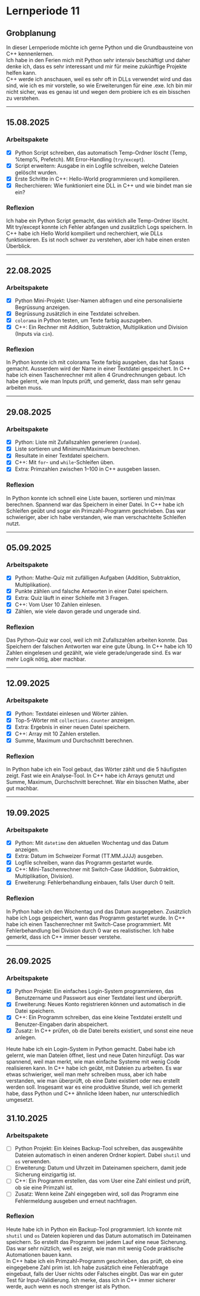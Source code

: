 # Lernperiode 11

## Grobplanung
In dieser Lernperiode möchte ich gerne Python und die Grundbausteine von C++ kennenlernen.  
Ich habe in den Ferien mich mit Python sehr intensiv beschäftigt und daher denke ich, dass es sehr interessant und mir für meine zukünftige Projekte helfen kann.  
C++ werde ich anschauen, weil es sehr oft in DLLs verwendet wird und das sind, wie ich es mir vorstelle, so wie Erweiterungen für eine .exe. Ich bin mir nicht sicher, was es genau ist und wegen dem probiere ich es ein bisschen zu verstehen.  

---

## 15.08.2025
### Arbeitspakete
- [x] Python Script schreiben, das automatisch Temp-Ordner löscht (Temp, %temp%, Prefetch). Mit Error-Handling (`try/except`).  
- [x] Script erweitern: Ausgabe in ein Logfile schreiben, welche Dateien gelöscht wurden.  
- [x] Erste Schritte in C++: Hello-World programmieren und kompilieren.  
- [x] Recherchieren: Wie funktioniert eine DLL in C++ und wie bindet man sie ein?  

### Reflexion
Ich habe ein Python Script gemacht, das wirklich alle Temp-Ordner löscht. Mit try/except konnte ich Fehler abfangen und zusätzlich Logs speichern. In C++ habe ich Hello World kompiliert und recherchiert, wie DLLs funktionieren. Es ist noch schwer zu verstehen, aber ich habe einen ersten Überblick.

---

## 22.08.2025
### Arbeitspakete
- [x] Python Mini-Projekt: User-Namen abfragen und eine personalisierte Begrüssung anzeigen.  
- [x] Begrüssung zusätzlich in eine Textdatei schreiben.  
- [x] `colorama` in Python testen, um Texte farbig auszugeben.  
- [x] C++: Ein Rechner mit Addition, Subtraktion, Multiplikation und Division (Inputs via `cin`).  

### Reflexion
In Python konnte ich mit colorama Texte farbig ausgeben, das hat Spass gemacht. Ausserdem wird der Name in einer Textdatei gespeichert. In C++ habe ich einen Taschenrechner mit allen 4 Grundrechnungen gebaut. Ich habe gelernt, wie man Inputs prüft, und gemerkt, dass man sehr genau arbeiten muss.

---

## 29.08.2025
### Arbeitspakete
- [x] Python: Liste mit Zufallszahlen generieren (`random`).  
- [x] Liste sortieren und Minimum/Maximum berechnen.  
- [x] Resultate in einer Textdatei speichern.  
- [x] C++: Mit `for`- und `while`-Schleifen üben.  
- [x] Extra: Primzahlen zwischen 1–100 in C++ ausgeben lassen.  

### Reflexion
In Python konnte ich schnell eine Liste bauen, sortieren und min/max berechnen. Spannend war das Speichern in einer Datei. In C++ habe ich Schleifen geübt und sogar ein Primzahl-Programm geschrieben. Das war schwieriger, aber ich habe verstanden, wie man verschachtelte Schleifen nutzt.

---

## 05.09.2025
### Arbeitspakete
- [x] Python: Mathe-Quiz mit zufälligen Aufgaben (Addition, Subtraktion, Multiplikation).  
- [x] Punkte zählen und falsche Antworten in einer Datei speichern.  
- [x] Extra: Quiz läuft in einer Schleife mit 3 Fragen.  
- [x] C++: Vom User 10 Zahlen einlesen.  
- [x] Zählen, wie viele davon gerade und ungerade sind.  

### Reflexion
Das Python-Quiz war cool, weil ich mit Zufallszahlen arbeiten konnte. Das Speichern der falschen Antworten war eine gute Übung. In C++ habe ich 10 Zahlen eingelesen und gezählt, wie viele gerade/ungerade sind. Es war mehr Logik nötig, aber machbar.

---

## 12.09.2025
### Arbeitspakete
- [x] Python: Textdatei einlesen und Wörter zählen.  
- [x] Top-5-Wörter mit `collections.Counter` anzeigen.  
- [x] Extra: Ergebnis in einer neuen Datei speichern.  
- [x] C++: Array mit 10 Zahlen erstellen.  
- [x] Summe, Maximum und Durchschnitt berechnen.  

### Reflexion
In Python habe ich ein Tool gebaut, das Wörter zählt und die 5 häufigsten zeigt. Fast wie ein Analyse-Tool. In C++ habe ich Arrays genutzt und Summe, Maximum, Durchschnitt berechnet. War ein bisschen Mathe, aber gut machbar.

---

## 19.09.2025
### Arbeitspakete
- [x] Python: Mit `datetime` den aktuellen Wochentag und das Datum anzeigen.  
- [x] Extra: Datum im Schweizer Format (TT.MM.JJJJ) ausgeben.  
- [x] Logfile schreiben, wann das Programm gestartet wurde.  
- [x] C++: Mini-Taschenrechner mit Switch-Case (Addition, Subtraktion, Multiplikation, Division).  
- [x] Erweiterung: Fehlerbehandlung einbauen, falls User durch 0 teilt.  

### Reflexion
In Python habe ich den Wochentag und das Datum ausgegeben. Zusätzlich habe ich Logs gespeichert, wann das Programm gestartet wurde. In C++ habe ich einen Taschenrechner mit Switch-Case programmiert. Mit Fehlerbehandlung bei Division durch 0 war es realistischer. Ich habe gemerkt, dass ich C++ immer besser verstehe.

---

## 26.09.2025
### Arbeitspakete
- [x] Python Projekt: Ein einfaches Login-System programmieren, das Benutzername und Passwort aus einer Textdatei liest und überprüft.  
- [x] Erweiterung: Neues Konto registrieren können und automatisch in die Datei speichern.  
- [x] C++: Ein Programm schreiben, das eine kleine Textdatei erstellt und Benutzer-Eingaben darin abspeichert.  
- [x] Zusatz: In C++ prüfen, ob die Datei bereits existiert, und sonst eine neue anlegen.  

Heute habe ich ein Login-System in Python gemacht. Dabei habe ich gelernt, wie man Dateien öffnet, liest und neue Daten hinzufügt. Das war spannend, weil man merkt, wie man einfache Systeme mit wenig Code realisieren kann. In C++ habe ich geübt, mit Dateien zu arbeiten. Es war etwas schwieriger, weil man mehr schreiben muss, aber ich habe verstanden, wie man überprüft, ob eine Datei existiert oder neu erstellt werden soll. Insgesamt war es eine produktive Stunde, weil ich gemerkt habe, dass Python und C++ ähnliche Ideen haben, nur unterschiedlich umgesetzt.

## 31.10.2025
### Arbeitspakete
- [ ] Python Projekt: Ein kleines Backup-Tool schreiben, das ausgewählte Dateien automatisch in einen anderen Ordner kopiert. Dabei `shutil` und `os` verwenden.  
- [ ] Erweiterung: Datum und Uhrzeit im Dateinamen speichern, damit jede Sicherung einzigartig ist.  
- [ ] C++: Ein Programm erstellen, das vom User eine Zahl einliest und prüft, ob sie eine Primzahl ist.  
- [ ] Zusatz: Wenn keine Zahl eingegeben wird, soll das Programm eine Fehlermeldung ausgeben und erneut nachfragen.  

### Reflexion
Heute habe ich in Python ein Backup-Tool programmiert. Ich konnte mit `shutil` und `os` Dateien kopieren und das Datum automatisch im Dateinamen speichern. So erstellt das Programm bei jedem Lauf eine neue Sicherung. Das war sehr nützlich, weil es zeigt, wie man mit wenig Code praktische Automationen bauen kann.  
In C++ habe ich ein Primzahl-Programm geschrieben, das prüft, ob eine eingegebene Zahl prim ist. Ich habe zusätzlich eine Fehlerabfrage eingebaut, falls der User nichts oder Falsches eingibt. Das war ein guter Test für Input-Validierung. Ich merke, dass ich in C++ immer sicherer werde, auch wenn es noch strenger ist als Python.


